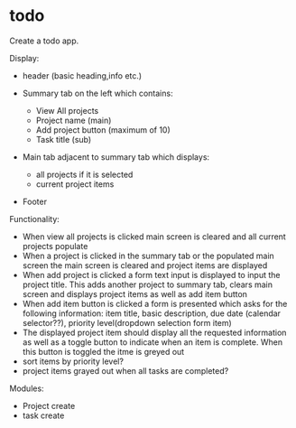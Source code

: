 # todo

Create a todo app.

Display:
- header (basic heading,info etc.)

- Summary tab on the left which contains:
    - View All projects
    - Project name (main)
    - Add project button (maximum of 10)
    - Task title (sub)

- Main tab adjacent to summary tab which displays:
    - all projects if it is selected
    - current project items

- Footer 

Functionality:
- When view all projects is clicked main screen is cleared and all current projects populate
- When a project is clicked in the summary tab or the populated main screen the main screen is cleared and project items are displayed
- When add project is clicked a form text input is displayed to input the project title. This adds another project to summary tab, clears main screen and displays project items as well as add item button
- When add item button is clicked a form is presented which asks for the following information: item title, basic description, due date (calendar selector??), priority level(dropdown selection form item)
- The displayed project item should display all the requested information as well as a toggle button to indicate when an item is complete. When this button is toggled the itme is greyed out
- sort items by priority level?
- project items grayed out when all tasks are completed?

Modules:
- Project create
- task create